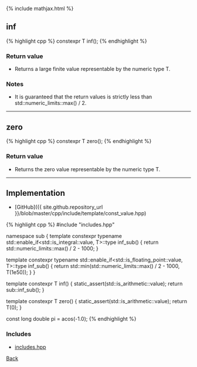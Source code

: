 {% include mathjax.html %}

## inf

{% highlight cpp %}
constexpr T inf();
{% endhighlight %}

### Return value

- Returns a large finite value representable by the numeric type T.

### Notes

- It is guaranteed that the return values is strictly less than std::numeric_limits<T>::max() / 2.

---------------------------------------

## zero

{% highlight cpp %}
constexpr T zero();
{% endhighlight %}

### Return value

- Returns the zero value representable by the numeric type T.

---------------------------------------

## Implementation

- [GitHub]({{ site.github.repository_url }}/blob/master/cpp/include/template/const_value.hpp)

{% highlight cpp %}
#include "includes.hpp"


namespace sub {
  template <typename T>
  constexpr typename std::enable_if<std::is_integral<T>::value, T>::type
  inf_sub() {
    return std::numeric_limits<T>::max() / 2 - 1000;
  }

  template <typename T>
  constexpr typename std::enable_if<std::is_floating_point<T>::value, T>::type
  inf_sub() {
    return std::min(std::numeric_limits<T>::max() / 2 - 1000, T(1e50));
  }
}

template <typename T> constexpr T inf() {
  static_assert(std::is_arithmetic<T>::value);
  return sub::inf_sub<T>();
}

template <typename T> constexpr T zero() {
  static_assert(std::is_arithmetic<T>::value);
  return T(0);
}

const long double pi = acos(-1.0);
{% endhighlight %}

### Includes

- [includes.hpp](includes)

[Back](../..)
